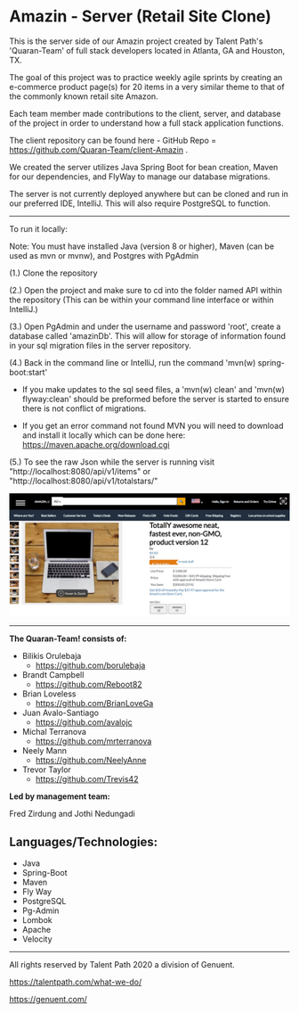 # **Amazin - Server (Retail Site Clone)**

This is the server side of our Amazin project created by Talent Path's 'Quaran-Team' of full stack developers located in Atlanta, GA and Houston, TX.

The goal of this project was to practice weekly agile sprints by creating an e-commerce product page(s) for 20 items in a very similar theme to that of the commonly known retail site Amazon.

Each team member made contributions to the client, server, and database of the project in order to understand how a full stack application functions.

The client repository can be found here _-_ GitHub Repo = https://github.com/Quaran-Team/client-Amazin .

We created the server utilizes Java Spring Boot for bean creation, Maven for our dependencies, and FlyWay to manage our database migrations. 

The server is not currently deployed anywhere but can be cloned and run in our preferred IDE, IntelliJ. This will also require PostgreSQL to function.

---

To run it locally:

Note: You must have installed Java (version 8 or higher), Maven (can be used as mvn or mvnw), and Postgres with PgAdmin

(1.) Clone the repository

(2.) Open the project and make sure to cd into the folder named API within the repository (This can be within your command line interface or within IntelliJ.)

(3.) Open PgAdmin and under the username and password 'root', create a database called 'amazinDb'. This will allow for storage of information found in your sql migration files in the server repository.

(4.) Back in the command line or IntelliJ, run the command 'mvn(w) spring-boot:start'

 - If you make updates to the sql seed files, a 'mvn(w) clean' and 'mvn(w) flyway:clean' should be preformed before the server is started to ensure there is not conflict of migrations.

 - If you get an error command not found MVN you will need to download and install it locally which can be done here: https://maven.apache.org/download.cgi

(5.) To see the raw Json while the server is running visit "http://localhost:8080/api/v1/items" or "http://localhost:8080/api/v1/totalstars/"

![alt text](https://github.com/Quaran-Team/client-Amazin/blob/master/amazinscreen.JPG "Screen shot from the Amazin' App mock e-commerce site")

---

**The Quaran-Team! consists of:**

- Bilikis Orulebaja
  - https://github.com/borulebaja
- Brandt Campbell
  - https://github.com/Reboot82
- Brian Loveless
  - https://github.com/BrianLoveGa
- Juan Avalo-Santiago
  - https://github.com/avalojc
- Michal Terranova
  - https://github.com/mrterranova
- Neely Mann
  - https://github.com/NeelyAnne
- Trevor Taylor
  - https://github.com/Trevis42

**Led by management team:**

Fred Zirdung and Jothi Nedungadi

## **Languages/Technologies:**

- Java
- Spring-Boot
- Maven
- Fly Way
- PostgreSQL
- Pg-Admin
- Lombok
- Apache
- Velocity

---

All rights reserved by Talent Path 2020
a division of Genuent.

https://talentpath.com/what-we-do/

https://genuent.com/
